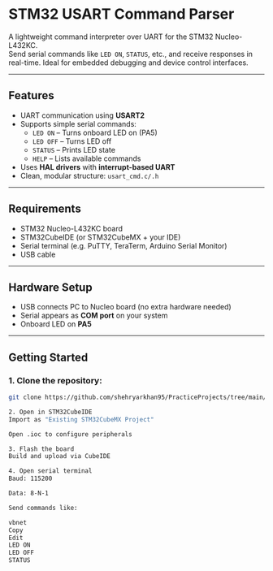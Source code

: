 # STM32 USART Command Parser

A lightweight command interpreter over UART for the STM32 Nucleo-L432KC.  
Send serial commands like `LED ON`, `STATUS`, etc., and receive responses in real-time. Ideal for embedded debugging and device control interfaces.

---

## Features

- UART communication using **USART2**
- Supports simple serial commands:
  - `LED ON` – Turns onboard LED on (PA5)
  - `LED OFF` – Turns LED off
  - `STATUS` – Prints LED state
  - `HELP` – Lists available commands
- Uses **HAL drivers** with **interrupt-based UART**
- Clean, modular structure: `usart_cmd.c/.h`

---

## Requirements

- STM32 Nucleo-L432KC board
- STM32CubeIDE (or STM32CubeMX + your IDE)
- Serial terminal (e.g. PuTTY, TeraTerm, Arduino Serial Monitor)
- USB cable

---

## Hardware Setup

- USB connects PC to Nucleo board (no extra hardware needed)
- Serial appears as **COM port** on your system
- Onboard LED on **PA5**

---

## Getting Started

### 1. Clone the repository:
```bash
git clone https://github.com/shehryarkhan95/PracticeProjects/tree/main/stm32-nucleo-uart-cmd-parser.git

2. Open in STM32CubeIDE
Import as "Existing STM32CubeMX Project"

Open .ioc to configure peripherals

3. Flash the board
Build and upload via CubeIDE

4. Open serial terminal
Baud: 115200

Data: 8-N-1

Send commands like:

vbnet
Copy
Edit
LED ON
LED OFF
STATUS
